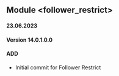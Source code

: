 ## Module <follower_restrict>

#### 23.06.2023
#### Version 14.0.1.0.0
#### ADD
- Initial commit for Follower Restrict